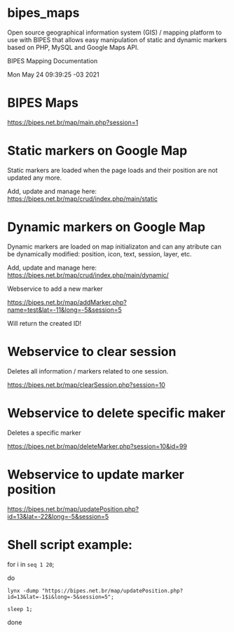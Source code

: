 # bipes_maps
Open source geographical information system (GIS) / mapping platform to use with BIPES that allows easy manipulation of static and dynamic markers based on PHP, MySQL and Google Maps API.

BIPES Mapping Documentation

Mon May 24 09:39:25 -03 2021

# BIPES Maps

https://bipes.net.br/map/main.php?session=1

# Static markers on Google Map

Static markers are loaded when the page loads and their position are not updated any more.

Add, update and manage here: https://bipes.net.br/map/crud/index.php/main/static

# Dynamic markers on Google Map

Dynamic markers are loaded on map initializaton and can any atribute can be dynamically modified: position, icon, text, session, layer, etc.

Add, update and manage here: https://bipes.net.br/map/crud/index.php/main/dynamic/

Webservice to add a new marker

https://bipes.net.br/map/addMarker.php?name=test&lat=-11&long=-5&session=5

Will return the created ID!

# Webservice to clear session

Deletes all information / markers related to one session.

https://bipes.net.br/map/clearSession.php?session=10

# Webservice to delete specific maker

Deletes a specific marker

https://bipes.net.br/map/deleteMarker.php?session=10&id=99

# Webservice to update marker position

https://bipes.net.br/map/updatePosition.php?id=13&lat=-22&long=-5&session=5

# Shell script example:

for i in `seq 1 20`; 

do 

	lynx -dump "https://bipes.net.br/map/updatePosition.php?id=13&lat=-1$i&long=-5&session=5"; 
	
	sleep 1; 
	
done
